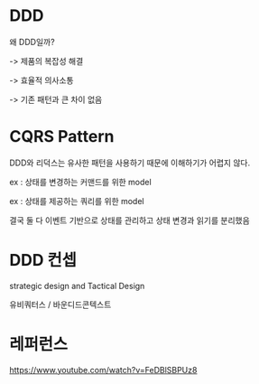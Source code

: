 # DDD

왜 DDD일까?

-> 제품의 복잡성 해결

-> 효율적 의사소통

-> 기존 패턴과 큰 차이 없음


# CQRS Pattern


DDD와 리덕스는 유사한 패턴을 사용하기 때문에 이해하기가 어렵지 않다.

ex : 상태를 변경하는 커맨드를 위한 model

ex : 상태를 제공하는 쿼리를 위한 model

결국 둘 다 이벤트 기반으로 상태를 관리하고 상태 변경과 읽기를 분리했음



# DDD 컨셉

strategic design and Tactical Design

유비쿼터스 / 바운디드콘텍스트





# 레퍼런스

https://www.youtube.com/watch?v=FeDBlSBPUz8
